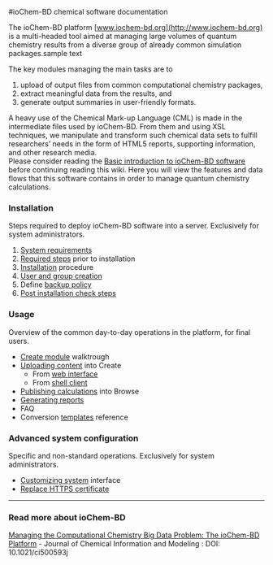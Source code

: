 #ioChem-BD chemical software documentation

The ioChem-BD platform [www.iochem-bd.org](http://www.iochem-bd.org) is a multi-headed tool aimed at managing large volumes of quantum chemistry results from a diverse group of already common simulation packages.sample text

The key modules managing the main tasks are to

1. upload of output files from common computational chemistry packages,
2. extract meaningful data from the results, and
3. generate output summaries in user-friendly formats.

A heavy use of the Chemical Mark-up Language \(CML\) is made in the intermediate files used by ioChem-BD. From them and using XSL techniques, we manipulate and transform such chemical data sets to fulfill researchers’ needs in the form of HTML5 reports, supporting information, and other research media.  
Please consider reading the [Basic introduction to ioChem-BD software](/platform-introduction.md) before continuing reading this wiki. Here you will view the features and data flows that this software contains in order to manage quantum chemistry calculations.


### Installation
Steps required to deploy ioChem-BD software into a server. Exclusively for system administrators.
  1. [System requirements](/system-requirements.md)
  2. [Required steps](/installation/required_steps.md) prior to installation 
  3. [Installation](/installation/installation.md) procedure 
  4. [User and group creation](/installation/user-and-group-generation.md)
  5. Define [backup policy](/backup-policy.md)
  6. [Post installation check steps](/installation/post-installation-check-steps.md)

### Usage
Overview of the common day-to-day operations in the platform, for final users.
* [Create module](/usage/create-module-walktrough.md) walktrough
* [Uploading content](/usage/uploading-content-to-create.md) into Create
    * From [web interface](/usage/uploading-content-to-create/using-web-interface.md)
    * From [shell client](/usage/uploading-content-to-create/using-web-interface.md)
* [Publishing calculations](/usage/publishing-calculations.md) into Browse
* [Generating reports](/usage/generating-reports.md)
* FAQ
* Conversion [templates](http://www.iochem-bd.org/conversion/webhelp/index.html) reference

### Advanced system configuration 
Specific and non-standard operations. Exclusively for system administrators.
* [Customizing system](/advanced-system-configuration/customizing-system-interface.md) interface
* [Replace HTTPS certificate](/other-operations/replace-https-certificate.md)
---
### Read more about ioChem-BD  
[Managing the Computational Chemistry Big Data Problem: The ioChem-BD Platform](http://pubs.acs.org/doi/abs/10.1021/ci500593j) - Journal of Chemical Information and Modeling : DOI: 10.1021/ci500593j